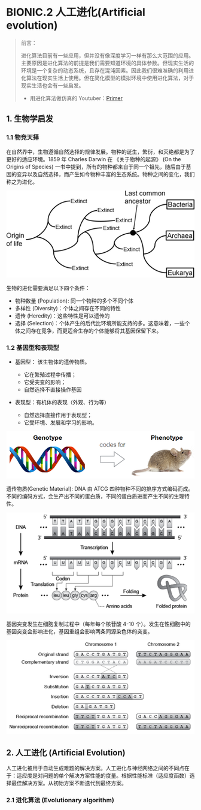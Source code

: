 # BIONIC.2 人工进化(Artificial evolution)

> 前言：
> 
> 进化算法目前有一些应用，但并没有像深度学习一样有那么大范围的应用。主要原因是进化算法的前提是我们需要知道环境的具体参数。但现实生活的环境是一个复杂的动态系统，且存在混沌因素。因此我们很难准确的利用进化算法在现实生活上使用。但在简化模型的模拟环境中使用进化算法，对于现实生活也会有一些启发。
> -  用进化算法做仿真的 Youtuber：[Primer](https://www.youtube.com/channel/UCKzJFdi57J53Vr_BkTfN3uQ)

## 1. 生物学启发

### 1.1 物竞天择

在自然界中，生物遵循自然选择的规律发展。物种的诞生，繁衍，和灭绝都是为了更好的适应环境。1859 年 Charles Darwin 在 《关于物种的起源》 (On the Origins of Species) 一书中提到，所有的物种都来自于同一个祖先，随后由于基因的变异以及自然选择，而产生如今物种丰富的生态系统。物种之间的变化，我们称之为进化。

![物种进化](./pics/437081_1_En_7_Fig1_HTML.png)

生物的进化需要满足以下四个条件：
- 物种数量 (Population): 同一个物种的多个不同个体
- 多样性 (Diversity)：个体之间存在不同的特性
- 遗传 (Heredity)：这些特性是可以遗传的
- 选择 (Selection)：个体产生的后代比环境所能支持的多。这意味着，一些个体之间存在竞争，而更适合生存的个体能够将其基因保留下来。

### 1.2 基因型和表现型

- 基因型： 该生物体的遗传物质。 
  - 它在繁殖过程中传播； 
  - 它受突变的影响； 
  - 自然选择不直接操作基因

- 表现型：有机体的表现（外观、行为等）
  - 自然选择直接作用于表现型；
  - 它受环境、发展和学习的影响。

![基于到生物](pics/Gene.png)

遗传物质(Genetic Material): DNA 由 ATCG 四种物种不同的排序方式编码而成。不同的编码方式，会生产出不同的蛋白质，不同的蛋白质进而产生不同的生理特性。

![DNA 编码蛋白质](pics/DNA.png)

基因突变发生在细胞复制过程中（每年每个核苷酸 4-10 个）。发生在性细胞中的基因突变会影响进化，基因重组会影响两条同源染色体的突变。

![基因突变](pics/mutation.png)

## 2. 人工进化 (Artificial Evolution)

人工进化被用于自动生成难题的解决方案。人工进化与神经网络之间的不同点在于：适应度是对问题的单个解决方案性能的度量。根据性能标准（适应度函数）选择最佳解决方案。从初始方案不断迭代到最终方案。

### 2.1 进化算法 (Evolutionary algorithm)

